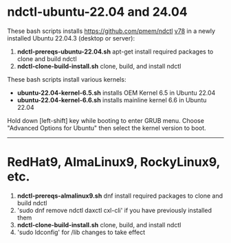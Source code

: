 # ndctl-ubuntu-22.04 and 24.04

These bash scripts installs https://github.com/pmem/ndctl [v78](https://github.com/pmem/ndctl/commit/a871e6153b11fe63780b37cdcb1eb347b296095c) in a newly installed Ubuntu 22.04.3 (desktop or server):

1. **ndctl-prereqs-ubuntu-22.04.sh** apt-get install required packages to clone and build ndctl
2. **ndctl-clone-build-install.sh** clone, build, and install ndctl

These bash scripts install various kernels:
- **ubuntu-22.04-kernel-6.5.sh** installs OEM Kernel 6.5 in Ubuntu 22.04
- **ubuntu-22.04-kernel-6.6.sh** installs mainline kernel 6.6 in Ubuntu 22.04

Hold down [left-shift] key while booting to enter GRUB menu.
Choose "Advanced Options for Ubuntu" then select the kernel version to boot.

---
# RedHat9, AlmaLinux9, RockyLinux9, etc.
1. **ndctl-prereqs-almalinux9.sh** dnf install required packages to clone and build ndctl
2. 'sudo dnf remove ndctl daxctl cxl-cli' if you have previously installed them 
3. **ndctl-clone-build-install.sh** clone, build, and install ndctl
4. 'sudo ldconfig' for /lib changes to take effect
